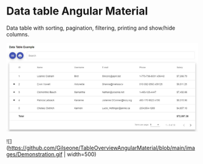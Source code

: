 # Data table Angular Material
 
Data table with sorting, pagination, filtering, printing and show/hide columns.
 
![](https://github.com/Gilseone/TableOverviewAngularMaterial/blob/main/images/Img01.JPG)

![](https://github.com/Gilseone/TableOverviewAngularMaterial/blob/main/images/Demonstration.gif | width=500)
